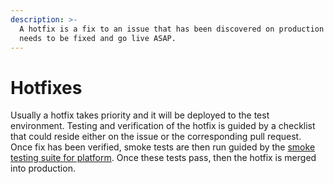 ```yaml
---
description: >-
  A hotfix is a fix to an issue that has been discovered on production that
  needs to be fixed and go live ASAP.
---
```


# Hotfixes

Usually a hotfix takes priority and it will be deployed to the test environment. Testing and verification of the hotfix is guided by a checklist that could reside either on the issue or the corresponding pull request.  Once fix has been verified, smoke tests are then run guided by the [smoke testing suite for platform](https://ushahidi.ontestpad.com/script/30#//). Once these tests pass, then the hotfix is merged into production.  
  


